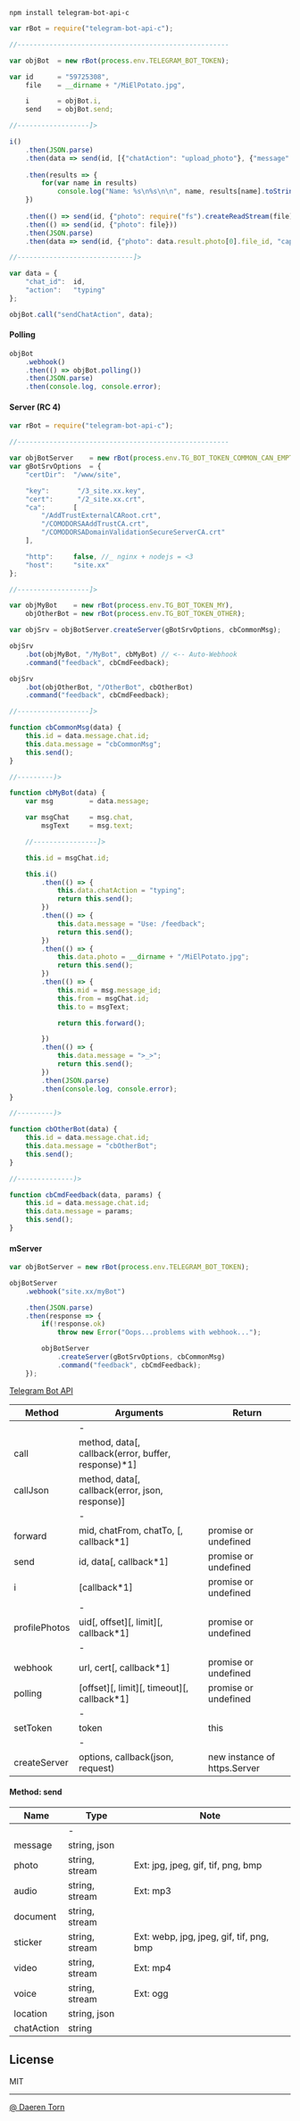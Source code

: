 `npm install telegram-bot-api-c`


```js
var rBot = require("telegram-bot-api-c");

//-----------------------------------------------------

var objBot  = new rBot(process.env.TELEGRAM_BOT_TOKEN);

var id      = "59725308",
    file    = __dirname + "/MiElPotato.jpg",

    i       = objBot.i,
    send    = objBot.send;

//------------------]>

i()
    .then(JSON.parse)
    .then(data => send(id, [{"chatAction": "upload_photo"}, {"message": ""}, {"message": data}]))
    
    .then(results => {
        for(var name in results)
            console.log("Name: %s\n%s\n\n", name, results[name].toString());
    })
    
    .then(() => send(id, {"photo": require("fs").createReadStream(file)}))
    .then(() => send(id, {"photo": file}))
    .then(JSON.parse)
    .then(data => send(id, {"photo": data.result.photo[0].file_id, "caption": "Hell World!"}));

//-----------------------------]>

var data = {
    "chat_id":  id,
    "action":   "typing"
};

objBot.call("sendChatAction", data);
```


#### Polling 

```js
objBot
    .webhook()
    .then(() => objBot.polling())
    .then(JSON.parse)
    .then(console.log, console.error);

```


#### Server (RC 4)

```js
var rBot = require("telegram-bot-api-c");

//-----------------------------------------------------

var objBotServer    = new rBot(process.env.TG_BOT_TOKEN_COMMON_CAN_EMPTY);
var gBotSrvOptions  = {
    "certDir":  "/www/site",

    "key":       "/3_site.xx.key",
    "cert":      "/2_site.xx.crt",
    "ca":       [
        "/AddTrustExternalCARoot.crt",
        "/COMODORSAAddTrustCA.crt",
        "/COMODORSADomainValidationSecureServerCA.crt"
    ],

    "http":     false, //_ nginx + nodejs = <3
    "host":     "site.xx"
};

//------------------]>

var objMyBot    = new rBot(process.env.TG_BOT_TOKEN_MY),
    objOtherBot = new rBot(process.env.TG_BOT_TOKEN_OTHER);

var objSrv = objBotServer.createServer(gBotSrvOptions, cbCommonMsg);

objSrv
    .bot(objMyBot, "/MyBot", cbMyBot) // <-- Auto-Webhook
    .command("feedback", cbCmdFeedback);

objSrv
    .bot(objOtherBot, "/OtherBot", cbOtherBot)
    .command("feedback", cbCmdFeedback);

//------------------]>

function cbCommonMsg(data) {
    this.id = data.message.chat.id;
    this.data.message = "cbCommonMsg";
    this.send();
}

//---------)>

function cbMyBot(data) {
    var msg         = data.message;

    var msgChat     = msg.chat,
        msgText     = msg.text;

    //----------------]>

    this.id = msgChat.id;

    this.i()
        .then(() => {
            this.data.chatAction = "typing";
            return this.send();
        })
        .then(() => {
            this.data.message = "Use: /feedback";
            return this.send();
        })
        .then(() => {
            this.data.photo = __dirname + "/MiElPotato.jpg";
            return this.send();
        })
        .then(() => {
            this.mid = msg.message_id;
            this.from = msgChat.id;
            this.to = msgText;

            return this.forward();

        })
        .then(() => {
            this.data.message = ">_>";
            return this.send();
        })
        .then(JSON.parse)
        .then(console.log, console.error);
}

//---------)>

function cbOtherBot(data) {
    this.id = data.message.chat.id;
    this.data.message = "cbOtherBot";
    this.send();
}

//--------------)>

function cbCmdFeedback(data, params) {
    this.id = data.message.chat.id;
    this.data.message = params;
    this.send();
}
```


#### mServer

```js
var objBotServer = new rBot(process.env.TELEGRAM_BOT_TOKEN);

objBotServer
    .webhook("site.xx/myBot")

    .then(JSON.parse)
    .then(response => {
        if(!response.ok)
            throw new Error("Oops...problems with webhook...");

        objBotServer
            .createServer(gBotSrvOptions, cbCommonMsg)
            .command("feedback", cbCmdFeedback);
    });
```


[Telegram Bot API][2]


| Method          | Arguments                                                           | Return                            |
|-----------------|---------------------------------------------------------------------|-----------------------------------|
|                 | -                                                                   |                                   |
| call            | method, data[, callback(error, buffer, response)*1]                 |                                   |
| callJson        | method, data[, callback(error, json, response)]                     |                                   |
|                 | -                                                                   |                                   |
| forward         | mid, chatFrom, chatTo, [, callback*1]                               | promise or undefined              |
| send            | id, data[, callback*1]                                              | promise or undefined              |
| i               | [callback*1]                                                        | promise or undefined              |
|                 | -                                                                   |                                   |
| profilePhotos   | uid[, offset][, limit][, callback*1]                                | promise or undefined              |
|                 | -                                                                   |                                   |
| webhook         | url, cert[, callback*1]                                             | promise or undefined              |
| polling         | [offset][, limit][, timeout][, callback*1]                          | promise or undefined              |
|                 | -                                                                   |                                   |
| setToken        | token                                                               | this                              |
|                 | -                                                                   |                                   |
| createServer    | options, callback(json, request)                                    | new instance of https.Server      |


#### Method: send

| Name          | Type                                  | Note                                      |
|---------------|---------------------------------------|-------------------------------------------|
|               | -                                     |                                           |
| message       | string, json                          |                                           |
| photo         | string, stream                        | Ext: jpg, jpeg, gif, tif, png, bmp        |
| audio         | string, stream                        | Ext: mp3                                  |
| document      | string, stream                        |                                           |
| sticker       | string, stream                        | Ext: webp, jpg, jpeg, gif, tif, png, bmp  |
| video         | string, stream                        | Ext: mp4                                  |
| voice         | string, stream                        | Ext: ogg                                  |
| location      | string, json                          |                                           |
| chatAction    | string                                |                                           |


## License

MIT

----------------------------------
[@ Daeren Torn][1]


[1]: http://666.io
[2]: https://core.telegram.org/bots/api